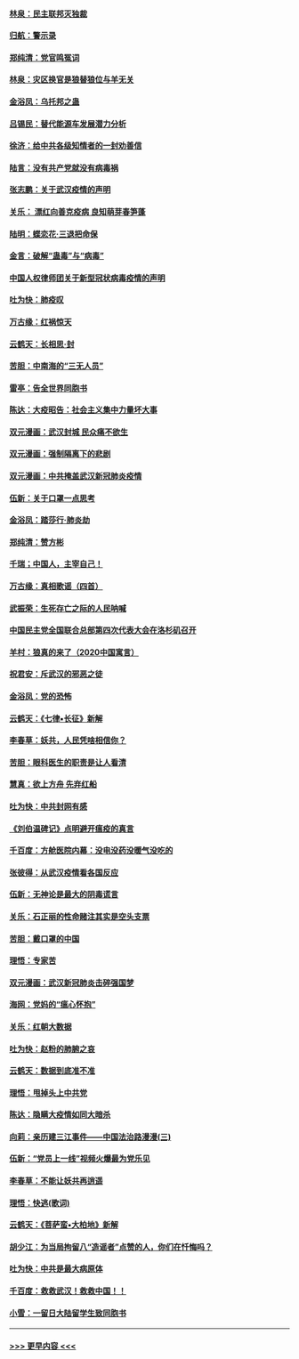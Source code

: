 #### [林泉：民主联邦灭独裁](../pages/nsc993/n11870998.md?t=02152033) 
#### [归航：警示录](../pages/nsc993/n11870963.md?t=02152033) 
#### [郑纯清：党官鸣冤词](../pages/nsc993/n11870938.md?t=02152033) 
#### [林泉：灾区换官是狼替狼位与羊无关](../pages/nsc993/n11870896.md?t=02152033) 
#### [金浴凤：乌托邦之蛊](../pages/nsc993/n11870879.md?t=02152033) 
#### [吕锡民：替代能源车发展潜力分析](../pages/nsc993/n11870656.md?t=02152033) 
#### [徐济：给中共各级知情者的一封劝善信](../pages/nsc993/n11868561.md?t=02152033) 
#### [陆言：没有共产党就没有病毒祸](../pages/nsc993/n11868232.md?t=02152033) 
#### [张志鹏：关于武汉疫情的声明](../pages/nsc993/n11867182.md?t=02152033) 
#### [关乐： 漂红向善克疫病 良知萌芽春笋蓬](../pages/nsc993/n11865710.md?t=02152033) 
#### [陆明：蝶恋花‧三退把命保](../pages/nsc993/n11865673.md?t=02152033) 
#### [金言：破解“蛊毒”与“病毒”](../pages/nsc993/n11864103.md?t=02152033) 
#### [中国人权律师团关于新型冠状病毒疫情的声明](../pages/nsc993/n11864249.md?t=02152033) 
#### [吐为快：肺疫叹](../pages/nsc993/n11864027.md?t=02152033) 
#### [万古缘：红祸惊天](../pages/nsc993/n11864079.md?t=02152033) 
#### [云鹤天：长相思‧封](../pages/nsc993/n11864006.md?t=02152033) 
#### [苦胆：中南海的“三无人员”](../pages/nsc993/n11862997.md?t=02152033) 
#### [雷亭：告全世界同胞书](../pages/nsc993/n11862572.md?t=02152033) 
#### [陈达：大疫昭告：社会主义集中力量坏大事](../pages/nsc993/n11859419.md?t=02152033) 
#### [双元漫画：武汉封城 民众痛不欲生](../pages/nsc993/n11859287.md?t=02152033) 
#### [双元漫画：强制隔离下的悲剧](../pages/nsc993/n11859244.md?t=02152033) 
#### [双元漫画：中共掩盖武汉新冠肺炎疫情](../pages/nsc993/n11858249.md?t=02152033) 
#### [伍新：关于口罩一点思考](../pages/nsc993/n11859195.md?t=02152033) 
#### [金浴凤：踏莎行‧肺炎劫](../pages/nsc993/n11858227.md?t=02152033) 
#### [郑纯清：赞方彬](../pages/nsc993/n11856803.md?t=02152033) 
#### [千瑞；中国人，主宰自己！](../pages/nsc993/n11856793.md?t=02152033) 
#### [万古缘：真相歌谣（四首）](../pages/nsc993/n11856263.md?t=02152033) 
#### [武振荣：生死存亡之际的人民呐喊](../pages/nsc993/n11856256.md?t=02152033) 
#### [中国民主党全国联合总部第四次代表大会在洛杉矶召开](../pages/nsc993/n11856344.md?t=02152033) 
#### [羊村：狼真的来了（2020中国寓言）](../pages/nsc993/n11856229.md?t=02152033) 
#### [祝君安：斥武汉的邪恶之徒](../pages/nsc993/n11855861.md?t=02152033) 
#### [金浴凤：党的恐怖](../pages/nsc993/n11855849.md?t=02152033) 
#### [云鹤天：《七律▪长征》新解](../pages/nsc993/n11855479.md?t=02152033) 
#### [李春草：妖共，人民凭啥相信你？](../pages/nsc993/n11855196.md?t=02152033) 
#### [苦胆：眼科医生的职责是让人看清](../pages/nsc993/n11853840.md?t=02152033) 
#### [慧真：欲上方舟 先弃红船](../pages/nsc993/n11853483.md?t=02152033) 
#### [吐为快：中共封网有感](../pages/nsc993/n11852575.md?t=02152033) 
#### [《刘伯温碑记》点明避开瘟疫的真言](../pages/nsc993/n11852128.md?t=02152033) 
#### [千百度：方舱医院内幕：没电没药没暖气没吃的](../pages/nsc993/n11850211.md?t=02152033) 
#### [张彼得：从武汉疫情看各国反应](../pages/nsc993/n11850102.md?t=02152033) 
#### [伍新：无神论是最大的阴毒谎言](../pages/nsc993/n11846129.md?t=02152033) 
#### [关乐：石正丽的性命赌注其实是空头支票](../pages/nsc993/n11846109.md?t=02152033) 
#### [苦胆：戴口罩的中国](../pages/nsc993/n11845576.md?t=02152033) 
#### [理悟：专家苦](../pages/nsc993/n11845564.md?t=02152033) 
#### [双元漫画：武汉新冠肺炎击碎强国梦](../pages/nsc993/n11843320.md?t=02152033) 
#### [海网：党妈的“瘟心怀抱”](../pages/nsc993/n11840740.md?t=02152033) 
#### [关乐：红朝大数据](../pages/nsc993/n11840675.md?t=02152033) 
#### [吐为快：赵粉的肺腑之哀](../pages/nsc993/n11840618.md?t=02152033) 
#### [云鹤天：数据到底准不准](../pages/nsc993/n11840325.md?t=02152033) 
#### [理悟：甩掉头上中共党](../pages/nsc993/n11838826.md?t=02152033) 
#### [陈达：隐瞒大疫情如同大暗杀](../pages/nsc993/n11838771.md?t=02152033) 
#### [向莉：亲历建三江事件——中国法治路漫漫(三)](../pages/nsc993/n11831825.md?t=02152033) 
#### [伍新：“党员上一线”视频火爆最为党乐见](../pages/nsc993/n11838200.md?t=02152033) 
#### [李春草：不能让妖共再逍遥](../pages/nsc993/n11838102.md?t=02152033) 
#### [理悟：快逃(歌词)](../pages/nsc993/n11838083.md?t=02152033) 
#### [云鹤天：《菩萨蛮▪大柏地》新解](../pages/nsc993/n11838059.md?t=02152033) 
#### [胡少江：为当局拘留八“造谣者”点赞的人，你们在忏悔吗？](../pages/nsc993/n11836801.md?t=02152033) 
#### [吐为快：中共是最大病原体](../pages/nsc993/n11836748.md?t=02152033) 
#### [千百度：救救武汉！救救中国！！](../pages/nsc993/n11836145.md?t=02152033) 
#### [小雪：一留日大陆留学生致同胞书](../pages/nsc993/n11834624.md?t=02152033) 

----
#### [ >>> 更早内容 <<< ](../indexes/nsc993-earlier.md)
